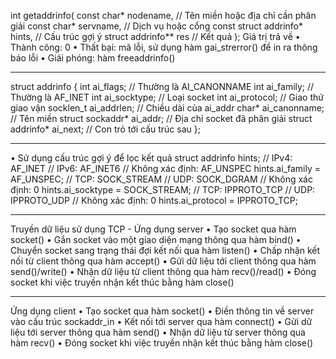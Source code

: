 int getaddrinfo(
const char* nodename, // Tên miền hoặc địa chỉ cần phân giải
const char* servname, // Dịch vụ hoặc cổng
const struct addrinfo* hints, // Cấu trúc gợi ý
struct addrinfo** res // Kết quả
);
Giá trị trả về
• Thành công: 0
• Thất bại: mã lỗi, sử dụng hàm gai_strerror() để in ra thông báo lỗi
• Giải phóng: hàm freeaddrinfo()
_____________________
struct addrinfo {
int ai_flags; // Thường là AI_CANONNAME
int ai_family; // Thường là AF_INET
int ai_socktype; // Loại socket
int ai_protocol; // Giao thứ giao vận
socklen_t ai_addrlen; // Chiều dài của ai_addr
char* ai_canonname; // Tên miền
struct sockaddr* ai_addr; // Địa chỉ socket đã phân giải
struct addrinfo* ai_next; // Con trỏ tới cấu trúc sau
};
__________________
• Sử dụng cấu trúc gợi ý để lọc kết quả
struct addrinfo hints;
// IPv4: AF_INET
// IPv6: AF_INET6
// Không xác định: AF_UNSPEC
hints.ai_family = AF_UNSPEC;
// TCP: SOCK_STREAM
// UDP: SOCK_DGRAM
// Không xác định: 0
hints.ai_socktype = SOCK_STREAM;
// TCP: IPPROTO_TCP
// UDP: IPPROTO_UDP
// Không xác định: 0
hints.ai_protocol = IPPROTO_TCP;
________________
Truyền dữ liệu sử dụng TCP - Ứng dụng server
• Tạo socket qua hàm socket()
• Gắn socket vào một giao diện mạng thông qua hàm
bind()
• Chuyển socket sang trạng thái đợi kết nối qua hàm
listen()
• Chấp nhận kết nối từ client thông qua hàm accept()
• Gửi dữ liệu tới client thông qua hàm send()/write()
• Nhận dữ liệu từ client thông qua hàm recv()/read()
• Đóng socket khi việc truyền nhận kết thúc bằng hàm
close()
___________________
Ứng dụng client
• Tạo socket qua hàm socket()
• Điền thông tin về server vào cấu trúc sockaddr_in
• Kết nối tới server qua hàm connect()
• Gửi dữ liệu tới server thông qua hàm send()
• Nhận dữ liệu từ server thông qua hàm recv()
• Đóng socket khi việc truyền nhận kết thúc bằng hàm 
close()

